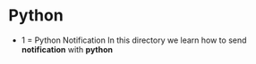 # Python

- 1 = Python Notification
In this directory we learn how to send **notification** with **python**
